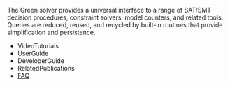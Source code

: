 The Green solver provides a universal interface to a range of SAT/SMT decision procedures, constraint solvers, model counters, and related tools. Queries are reduced, reused, and recycled by built-in routines that provide simplification and persistence.

  * VideoTutorials
  * UserGuide
  * DeveloperGuide
  * RelatedPublications
  * [FAQ](FAQ.md)
